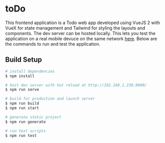 # toDo

This frontend application is a Todo web app developed using VueJS 2 with VueX for state management and Tailwind for styling the layouts and components. The dev server can be hosted locally. This lets you test the application on a real mobile devuce on the same network [here](http://192.168.1.238:8000/ "http://192.168.1.238:8000/"). Below are the commands to run and test the application.

## Build Setup

```bash
# install dependencies
$ npm install

# host dev server with hot reload at http://192.168.1.238:8000/
$ npm run serve

# build for production and launch server
$ npm run build
$ npm run start

# generate static project
$ npm run generate

# run test scripts
$ npm run test
```
